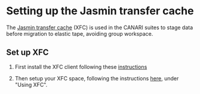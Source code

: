 # Setting up the Jasmin transfer cache

The [Jasmin transfer cache](https://help.jasmin.ac.uk/article/4535-xfc) (XFC) is used in the CANARI suites to stage data before migration to elastic tape, avoiding group workspace.

## Set up XFC

1. First install the XFC client following these [instructions](https://help.jasmin.ac.uk/article/4536-install-jasmin-xfc-client)

2. Then setup your XFC space, following the instructions [here](https://help.jasmin.ac.uk/article/4535-xfc), under "Using XFC".
